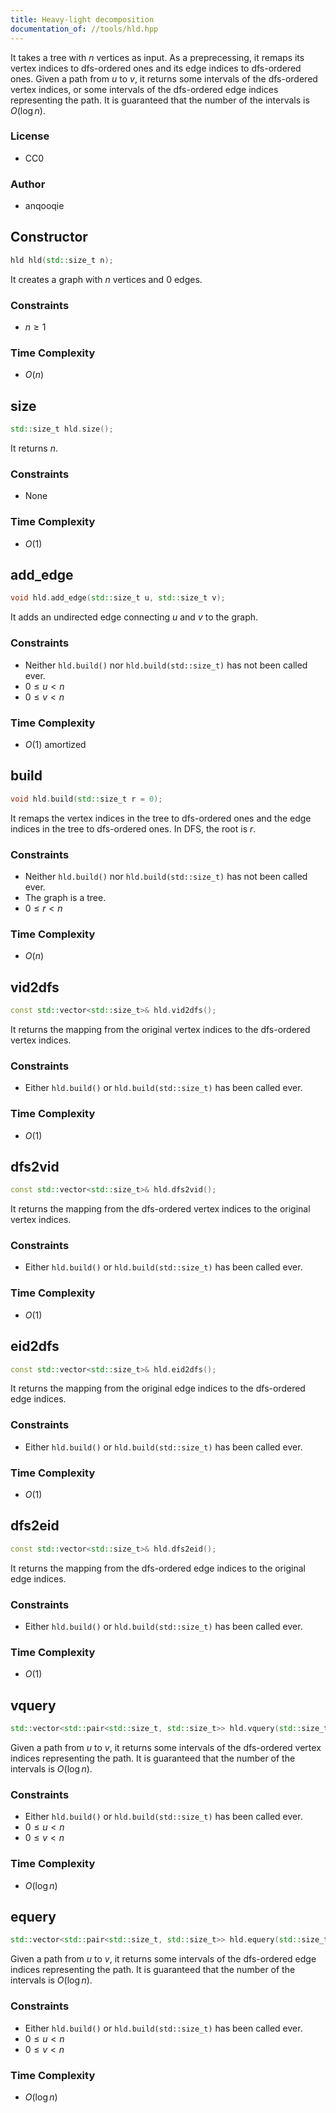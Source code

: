```yaml
---
title: Heavy-light decomposition
documentation_of: //tools/hld.hpp
---
```


It takes a tree with $n$ vertices as input.
As a preprecessing, it remaps its vertex indices to dfs-ordered ones and its edge indices to dfs-ordered ones.
Given a path from $u$ to $v$, it returns some intervals of the dfs-ordered vertex indices, or some intervals of the dfs-ordered edge indices representing the path.
It is guaranteed that the number of the intervals is $O(\log n)$.

### License
- CC0

### Author
- anqooqie

## Constructor
```cpp
hld hld(std::size_t n);
```

It creates a graph with $n$ vertices and $0$ edges.

### Constraints
- $n \geq 1$

### Time Complexity
- $O(n)$

## size
```cpp
std::size_t hld.size();
```

It returns $n$.

### Constraints
- None

### Time Complexity
- $O(1)$

## add_edge
```cpp
void hld.add_edge(std::size_t u, std::size_t v);
```

It adds an undirected edge connecting $u$ and $v$ to the graph.

### Constraints
- Neither `hld.build()` nor `hld.build(std::size_t)` has not been called ever.
- $0 \leq u < n$
- $0 \leq v < n$

### Time Complexity
- $O(1)$ amortized

## build
```cpp
void hld.build(std::size_t r = 0);
```

It remaps the vertex indices in the tree to dfs-ordered ones and the edge indices in the tree to dfs-ordered ones.
In DFS, the root is $r$.

### Constraints
- Neither `hld.build()` nor `hld.build(std::size_t)` has not been called ever.
- The graph is a tree.
- $0 \leq r < n$

### Time Complexity
- $O(n)$

## vid2dfs
```cpp
const std::vector<std::size_t>& hld.vid2dfs();
```

It returns the mapping from the original vertex indices to the dfs-ordered vertex indices.

### Constraints
- Either `hld.build()` or `hld.build(std::size_t)` has been called ever.

### Time Complexity
- $O(1)$

## dfs2vid
```cpp
const std::vector<std::size_t>& hld.dfs2vid();
```

It returns the mapping from the dfs-ordered vertex indices to the original vertex indices.

### Constraints
- Either `hld.build()` or `hld.build(std::size_t)` has been called ever.

### Time Complexity
- $O(1)$

## eid2dfs
```cpp
const std::vector<std::size_t>& hld.eid2dfs();
```

It returns the mapping from the original edge indices to the dfs-ordered edge indices.

### Constraints
- Either `hld.build()` or `hld.build(std::size_t)` has been called ever.

### Time Complexity
- $O(1)$

## dfs2eid
```cpp
const std::vector<std::size_t>& hld.dfs2eid();
```

It returns the mapping from the dfs-ordered edge indices to the original edge indices.

### Constraints
- Either `hld.build()` or `hld.build(std::size_t)` has been called ever.

### Time Complexity
- $O(1)$

## vquery
```cpp
std::vector<std::pair<std::size_t, std::size_t>> hld.vquery(std::size_t u, std::size_t v);
```

Given a path from $u$ to $v$, it returns some intervals of the dfs-ordered vertex indices representing the path.
It is guaranteed that the number of the intervals is $O(\log n)$.

### Constraints
- Either `hld.build()` or `hld.build(std::size_t)` has been called ever.
- $0 \leq u < n$
- $0 \leq v < n$

### Time Complexity
- $O(\log n)$

## equery
```cpp
std::vector<std::pair<std::size_t, std::size_t>> hld.equery(std::size_t u, std::size_t v);
```

Given a path from $u$ to $v$, it returns some intervals of the dfs-ordered edge indices representing the path.
It is guaranteed that the number of the intervals is $O(\log n)$.

### Constraints
- Either `hld.build()` or `hld.build(std::size_t)` has been called ever.
- $0 \leq u < n$
- $0 \leq v < n$

### Time Complexity
- $O(\log n)$
